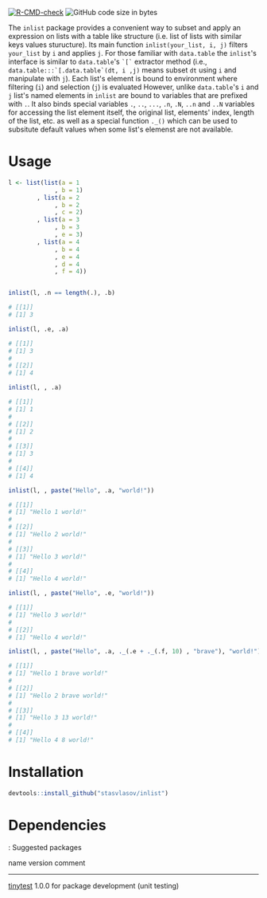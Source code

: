 [![R-CMD-check](https://github.com/stasvlasov/inlist/workflows/R-CMD-check/badge.svg)](https://github.com/stasvlasov/inlist/actions)
![GitHub code size in bytes](https://img.shields.io/github/languages/code-size/stasvlasov/inlist)


The `inlist` package provides a convenient way to subset and apply an
expression on lists with a table like structure (i.e. list of lists with
similar keys values sturucture). Its main function
`inlist(your_list, i, j)` filters `your_list` by `i` and applies `j`.
For those familiar with `data.table` the `inlist`\'s interface is
similar to `data.table`\'s `` `[` `` extractor method (i.e.,
`` data.table:::`[.data.table`(dt, i ,j) `` means subset `dt` using `i`
and manipulate with `j`). Each list\'s element is bound to environment
where filtering (`i`) and selection (`j`) is evaluated However, unlike
`data.table`\'s `i` and `j` list\'s named elements in `inlist` are bound
to variables that are prefixed with `.`. It also binds special variables
`.`, `..`, `...`, `.n`, `.N`, `..n` and `..N` variables for accessing
the list element itself, the original list, elements\' index, length of
the list, etc. as well as a special function `._()` which can be used to
subsitute default values when some list\'s elemenst are not available.

# Usage

``` {.r org-language="R"}
l <- list(list(a = 1
             , b = 1)
        , list(a = 2
             , b = 2
             , c = 2)
        , list(a = 3
             , b = 3
             , e = 3)
        , list(a = 4
             , b = 4
             , e = 4
             , d = 4
             , f = 4))


inlist(l, .n == length(.), .b)

# [[1]]
# [1] 3

inlist(l, .e, .a)

# [[1]]
# [1] 3
# 
# [[2]]
# [1] 4

inlist(l, , .a)

# [[1]]
# [1] 1
# 
# [[2]]
# [1] 2
# 
# [[3]]
# [1] 3
# 
# [[4]]
# [1] 4

inlist(l, , paste("Hello", .a, "world!"))

# [[1]]
# [1] "Hello 1 world!"
# 
# [[2]]
# [1] "Hello 2 world!"
# 
# [[3]]
# [1] "Hello 3 world!"
# 
# [[4]]
# [1] "Hello 4 world!"

inlist(l, , paste("Hello", .e, "world!"))

# [[1]]
# [1] "Hello 3 world!"
# 
# [[2]]
# [1] "Hello 4 world!"

inlist(l, , paste("Hello", .a, ._(.e + ._(.f, 10) , "brave"), "world!"))

# [[1]]
# [1] "Hello 1 brave world!"
# 
# [[2]]
# [1] "Hello 2 brave world!"
# 
# [[3]]
# [1] "Hello 3 13 world!"
# 
# [[4]]
# [1] "Hello 4 8 world!"
```

# Installation

``` {.r org-language="R"}
devtools::install_github("stasvlasov/inlist")
```

# Dependencies

  : Suggested packages

  name                                                                              version   comment
  --------------------------------------------------------------------------------- --------- ----------------------------------------
  [tinytest](https://github.com/markvanderloo/tinytest/blob/master/pkg/README.md)   1.0.0     for package development (unit testing)

